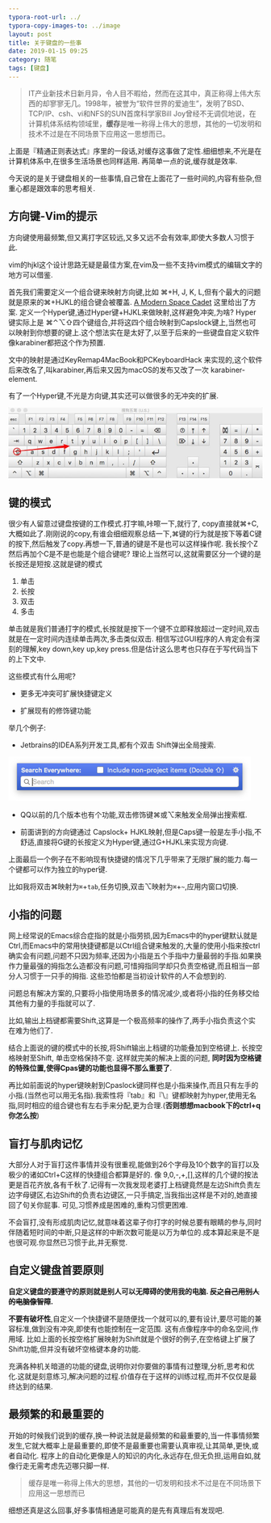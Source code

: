 ```yaml
---
typora-root-url: ../
typora-copy-images-to: ../image
layout: post
title: 关于键盘的一些事
date: 2019-01-15 09:25
category: 随笔
tags: [键盘]
---
```


> IT产业新技术日新月异，令人目不暇给，然而在这其中，真正称得上伟大东西的却寥寥无几。1998年，被誉为“软件世界的爱迪生”，发明了BSD、TCP/IP、csh、vi和NFS的SUN首席科学家Bill Joy曾经不无调侃地说，在计算机体系结构领域里，**缓存**是唯一称得上伟大的思想，其他的一切发明和技术不过是在不同场景下应用这一思想而已。

上面是『精通正则表达式』序里的一段话,对缓存这事做了定性.细细想来,不光是在计算机体系中,在很多生活场景也同样适用. 再简单一点的说,缓存就是效率.

今天说的是关于键盘相关的一些事情,自己曾在上面花了一些时间的,内容有些杂,但重心都是跟效率的思考相关.



## 方向键-Vim的提示

方向键使用最频繁,但又离打字区较远,又多又远不会有效率,即使大多数人习惯于此. 

vim的hjkl这个设计思路无疑是最佳方案,在vim及一些不支持vim模式的编辑文字的地方可以借鉴.

首先我们需要定义一个组合键来映射方向键,比如 ⌘+H, J, K, L,但有个最大的问题就是原来的⌘+HJKL的组合键会被覆盖.  [A Modern Space Cadet](http://stevelosh.com/blog/2012/10/a-modern-space-cadet/) 这里给出了方案. 定义一个Hyper键,通过Hyper键+HJKL来做映射,这样避免冲突,为啥? Hyper键实际上是 ⌘⌃⌥⇧四个键组合,并将这四个组合映射到Capslock键上,当然也可以映射到你想要的键上.这个想法实在是太好了,以至于后来的一些键盘自定义软件像karabiner都把这个作为预置.

文中的映射是通过KeyRemap4MacBook和PCKeyboardHack 来实现的,这个软件后来改名了,叫karabiner,再后来又因为macOS的发布又改了一次 karabiner-element.

有了一个Hyper键,不光是方向键,其实还可以做很多的无冲突的扩展.

![Snipaste_2019-01-15_10-42-52](/image/Snipaste_2019-01-15_10-42-52.jpg)



## 键的模式

很少有人留意过键盘按键的工作模式.打字嘛,咔嚓一下,就行了, copy直接就⌘+C,大概如此了.刚刚说的copy,有谁会细细观察总结一下,⌘键的行为就是按下等着C键的按下,然后触发了copy.再想一下,普通的键是不是也可以这样操作呢. 我长按个Z然后再加个C是不是也能是个组合键呢? 理论上当然可以,这就需要区分一个键的是长按还是短按.这就是键的模式

1. 单击
2. 长按
3. 双击
4. 多击

单击就是我们普通打字的模式,长按就是按下一个键不立即释放超过一定时间,双击就是在一定时间内连续单击两次,多击类似双击. 相信写过GUI程序的人肯定会有深刻的理解,key down,key up,key press.但是估计这么思考也只存在于写代码当下的上下文中.

这些模式有什么用呢? 

* 更多无冲突可扩展快捷键定义

* 扩展现有的修饰键功能



举几个例子:

* Jetbrains的IDEA系列开发工具,都有个双击 Shift弹出全局搜索.

![Xnip2019-01-15_13-52-26](/image/Xnip2019-01-15_13-52-26.jpg)

* QQ以前的几个版本也有个功能,双击修饰键⌘或⌥来触发全局弹出搜索框.



*  前面讲到的方向键通过 Capslock+ HJKL映射,但是Caps键一般是左手小指,不舒适,直接将G键的长按定义为Hyper键,通过G+HJKL来实现方向键. 

上面最后一个例子在不影响现有快捷键的情况下几乎带来了无限扩展的能力.每一个键都可以作为独立的hyper键.

比如我将双击⌘映射为`⌘`+`tab`,任务切换,双击⌥映射为`⌘`+`~`,应用内窗口切换.



## 小指的问题

网上经常说的Emacs综合症指的就是小指劳损,因为Emacs中的hyper键默认就是Ctrl,而Emacs中的常用快捷键都是以Ctrl组合键来触发的,大量的使用小指来按ctrl确实会有问题,问题不只因为频率,还因为小指是五个手指中力量最弱的手指.如果换作力量最强的拇指怎么造都没有问题,可惜拇指同学却只负责空格键,而且相当一部分人习惯于一只手的拇指. 这些恐怕都是当初设计软件的人不会想到的.

问题总有解决方案的,只要将小指使用场景多的情况减少,或者将小指的任务移交给其他有力量的手指就可以了.

比如,输出上档键都需要Shift,这算是一个极高频率的操作了,两手小指负责这个实在难为他们了.

结合上面说的键的模式中的长按,将Shift输出上档键的功能叠加到空格键上. 长按空格映射至Shift, 单击空格保持不变.  这样就完美的解决上面的问题, **同时因为空格键的特殊位置,使得Cpas键的功能也显得不那么重要了**.

再比如前面说的hyper键映射到Cpaslock键同样也是小指来操作,而且只有左手的小指.(当然也可以用无名指).我索性将『tab』和『\』键都映射为hyper,使用无名指,同时相应的组合键也有左右手来分配,更为合理.(**否则想想macbook下的ctrl+q你怎么按**)



## 盲打与肌肉记忆

大部分人对于盲打这件事情并没有很重视,能做到26个字母及10个数字的盲打以及极少的诸如Ctrl+C这样的快捷组合都算是好的. 像 9,0,-,+,[],这样的几个键的按法更是百花齐放,各有千秋了.记得有一次我发现老婆打上档键竟然是左边Shift负责左边字母键区,右边Shift的负责右边键区,一只手搞定,当我指出这样是不对的,她直接回了句关你屁事. 可见,习惯养成是困难的,重构习惯更困难.

不会盲打,没有形成肌肉记忆,就意味着这辈子你打字的时候总要有眼睛的参与,同时伴随着短时间的中断,只是这样的中断次数可能是以万为单位的.成本算起来是不是也很可观.你显然已习惯于此,并无察觉.

## 自定义键盘首要原则

**自定义键盘的要遵守的原则就是别人可以无障碍的使用我的电脑. ~~反之自己用别人的电脑像智障~~.**

**不要有破坏性**,自定义一个快捷键不是随便找一个就可以的,要有设计,要尽可能的兼容标准,做到没有冲突,即使有也能控制在一定范围.  这有点像程序中的命名空间,作用域. 比如上面的长按空格扩展映射为Shift就是个很好的例子,在空格键上扩展了Shift功能,但并没有破坏空格键本身的功能. 

充满各种机关暗道的功能的键盘,说明你对你要做的事情有过整理,分析,思考和优化.这就是刻意练习,解决问题的过程.价值存在于这样的训练过程,而并不仅仅是最终达到的结果.



## 最频繁的和最重要的

开始的时候我们说到的缓存,换一种说法就是最频繁的和最重要的,当一件事情频繁发生,它就大概率上是最重要的,即使不是最重要也需要认真审视,让其简单,更快,或者自动化.  程序上的自动化更像是人的知识的内化,永远存在,但无负担,运用自如,就像行走无需考虑先迈哪只脚一样.

> 缓存是唯一称得上伟大的思想，其他的一切发明和技术不过是在不同场景下应用这一思想而已

细想还真是这么回事,好多事情相通是可能真的是先有真理后有发现吧.









